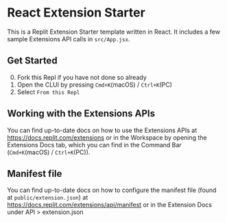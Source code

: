 # React Extension Starter

This is a Replit Extension Starter template written in React. It includes a few sample Extensions API calls in `src/App.jsx`.

## Get Started
0. Fork this Repl if you have not done so already
1. Open the CLUI by pressing `Cmd+K`(macOS) / `Ctrl+K`(PC)
2. Select `From this Repl`

## Working with the Extensions APIs
You can find up-to-date docs on how to use the Extensions APIs at https://docs.replit.com/extensions or in the Workspace by opening the Extensions Docs tab, which you can find in the Command Bar (`Cmd+K`(macOS) / `Ctrl+K`(PC)).

## Manifest file
You can find up-to-date docs on how to configure the manifest file (found at `public/extension.json`) at https://docs.replit.com/extensions/api/manifest or in the Extension Docs under API > extension.json
